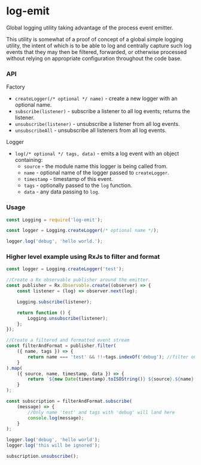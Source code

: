 # log-emit

Global logging utility taking advantage of the process event emitter.

This utility is somewhat of a proof of concept of a global simple logging utility, the intent of
which is to be able to log and centrally capture such log events that they may then be filtered,
forwarded, or otherwise processed without relying on appropriate configuration throughout the code
base.

### API

Factory

- `createLogger(/* optional */ name)` - create a new logger with an optional name.
- `subscribe(listener)` - subscribe a listener to all log events; returns the listener.
- `unsubscribe(listener)` - unsubscribe a listener from all log events.
- `unsubscribeAll` - unsubscribe all listeners from all log events.

Logger

- `log(/* optional */ tags, data)` - emits a log event with an object containing:
    - `source` - the module name this logger is being called from.
    - `name` - optional name of the logger passed to `createLogger`.
    - `timestamp` - timestamp of this event.
    - `tags` - optionally passed to the `log` function.
    - `data` - any data passing to `log`.

### Usage

```javascript
const Logging = require('log-emit');

const logger = Logging.createLogger(/* optional name */);

logger.log('debug', 'hello world.');
```

### Higher level example using RxJs to filter and format

```javascript
const logger = Logging.createLogger('test');

//Create a Rx observable publisher around the emitter.
const publisher = Rx.Observable.create((observer) => {
    const listener = (log) => observer.next(log);

    Logging.subscribe(listener);

    return function () {
        Logging.unsubscribe(listener);
    };
});

//Create a filtered and formatted event stream
const filterAndFormat = publisher.filter(
    ({ name, tags }) => {
        return name === 'test' && !!~tags.indexOf('debug'); //filter on name, module, tags, etc.
    }
).map(
    ({ source, name, timestamp, data }) => {
        return `${new Date(timestamp).toISOString()} ${source}.${name}: ${JSON.stringify(data)}`;
    }
);

const subscription = filterAndFormat.subscribe(
    (message) => {
        //Only name 'test' and tags with 'debug' will land here
        console.log(message);
    }
);

logger.log('debug', 'hello world');
logger.log('this will be ignored');

subscription.unsubscribe();
```
